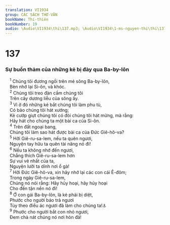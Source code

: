```yaml
---
translation: VI1934
group: CÁC SÁCH THƠ-VĂN
bookName: Thi-thiên 
bookNumber: 19
audio: \Audio\VI1934\thi\137.mp3; \Audio\VI1934\1-ms-nguyen-thi\thi\137.mp3
---
```


<div class="title"><h1>137</h1><h3>Sự buồn thảm của những kẻ bị đày qua Ba-by-lôn</h3></div>
<span class="verse thi_137_1"> <sup>1</sup> Chúng tôi đương ngồi trên mé sông Ba-by-lôn, <br/> Bèn nhớ lại Si-ôn, và khóc. <br/></span>
<span class="verse thi_137_2"> <sup>2</sup> Chúng tôi treo đàn cầm chúng tôi <br/> Trên cây dương liễu của sông ấy. <br/></span>
<span class="verse thi_137_3"> <sup>3</sup> Vì ở đó những kẻ bắt chúng tôi làm phu tù, <br/> Có bảo chúng tôi hát xướng; <br/> Kẻ cướp giựt chúng tôi có đòi chúng tôi hát mừng, mà rằng: <br/> Hãy hát cho chúng ta một bài ca của Si-ôn. <br/></span>
<span class="verse thi_137_4"> <sup>4</sup> Trên đất ngoại bang, <br/> Chúng tôi làm sao hát được bài ca của Đức Giê-hô-va? <br/></span>
<span class="verse thi_137_5"> <sup>5</sup> Hỡi Giê-ru-sa-lem, nếu ta quên ngươi, <br/> Nguyện tay hữu ta quên tài năng nó đi! <br/></span>
<span class="verse thi_137_6"> <sup>6</sup> Nếu ta không nhớ đến ngươi, <br/> Chẳng thích Giê-ru-sa-lem hơn <br/> Sự vui vẻ nhất của ta, <br/> Nguyện lưỡi ta dính nơi ổ gà! <br/></span>
<span class="verse thi_137_7"> <sup>7</sup> Hỡi Đức Giê-hô-va, xin hãy nhớ lại các con cái Ê-đôm; <br/> Trong ngày Giê-ru-sa-lem, <br/> Chúng nó nói rằng: Hãy hủy hoại, hãy hủy hoại <br/> Cho đến tận nền nó đi! <br/></span>
<span class="verse thi_137_8"> <sup>8</sup> Ớ con gái Ba-by-lôn, là kẻ phải bị diệt, <br/> Phước cho người báo trả ngươi <br/> Tùy theo điều ác ngươi đã làm cho chúng ta!<a data-toggle="tooltip" data-placement="bottom" title="Kh 18:6">⚓</a><br/></span>
<span class="verse thi_137_9"> <sup>9</sup> Phước cho người bắt con nhỏ ngươi, <br/> Đem chà nát chúng nó nơi hòn đá! <br/></span>
